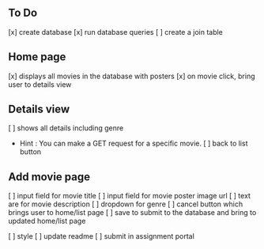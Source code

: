 
##  To Do

[x] create database
[x] run database queries
[ ] create a join table

## Home page ##
[x] displays all movies in the database with posters
[x] on movie click, bring user to details view

## Details view ##
[ ] shows all details including genre
   - Hint : You can make a GET request for a specific movie.
[ ] back to list button

## Add movie page ##
[ ] input field for movie title
[ ] input field for movie poster image url
[ ] text are for movie description
[ ] dropdown for genre
[ ] cancel button which brings user to home/list page
[ ] save to submit to the database and bring to updated home/list page

[ ] style
[ ] update readme
[ ] submit in assignment portal